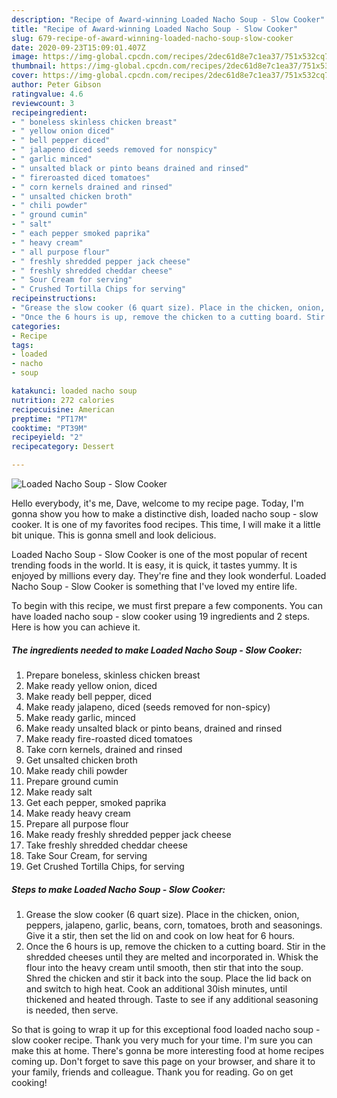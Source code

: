 ```yaml
---
description: "Recipe of Award-winning Loaded Nacho Soup - Slow Cooker"
title: "Recipe of Award-winning Loaded Nacho Soup - Slow Cooker"
slug: 679-recipe-of-award-winning-loaded-nacho-soup-slow-cooker
date: 2020-09-23T15:09:01.407Z
image: https://img-global.cpcdn.com/recipes/2dec61d8e7c1ea37/751x532cq70/loaded-nacho-soup-slow-cooker-recipe-main-photo.jpg
thumbnail: https://img-global.cpcdn.com/recipes/2dec61d8e7c1ea37/751x532cq70/loaded-nacho-soup-slow-cooker-recipe-main-photo.jpg
cover: https://img-global.cpcdn.com/recipes/2dec61d8e7c1ea37/751x532cq70/loaded-nacho-soup-slow-cooker-recipe-main-photo.jpg
author: Peter Gibson
ratingvalue: 4.6
reviewcount: 3
recipeingredient:
- " boneless skinless chicken breast"
- " yellow onion diced"
- " bell pepper diced"
- " jalapeno diced seeds removed for nonspicy"
- " garlic minced"
- " unsalted black or pinto beans drained and rinsed"
- " fireroasted diced tomatoes"
- " corn kernels drained and rinsed"
- " unsalted chicken broth"
- " chili powder"
- " ground cumin"
- " salt"
- " each pepper smoked paprika"
- " heavy cream"
- " all purpose flour"
- " freshly shredded pepper jack cheese"
- " freshly shredded cheddar cheese"
- " Sour Cream for serving"
- " Crushed Tortilla Chips for serving"
recipeinstructions:
- "Grease the slow cooker (6 quart size). Place in the chicken, onion, peppers, jalapeno, garlic, beans, corn, tomatoes, broth and seasonings. Give it a stir, then set the lid on and cook on low heat for 6 hours."
- "Once the 6 hours is up, remove the chicken to a cutting board. Stir in the shredded cheeses until they are melted and incorporated in. Whisk the flour into the heavy cream until smooth, then stir that into the soup. Shred the chicken and stir it back into the soup. Place the lid back on and switch to high heat. Cook an additional 30ish minutes, until thickened and heated through. Taste to see if any additional seasoning is needed, then serve."
categories:
- Recipe
tags:
- loaded
- nacho
- soup

katakunci: loaded nacho soup 
nutrition: 272 calories
recipecuisine: American
preptime: "PT17M"
cooktime: "PT39M"
recipeyield: "2"
recipecategory: Dessert

---
```



![Loaded Nacho Soup - Slow Cooker](https://img-global.cpcdn.com/recipes/2dec61d8e7c1ea37/751x532cq70/loaded-nacho-soup-slow-cooker-recipe-main-photo.jpg)

Hello everybody, it's me, Dave, welcome to my recipe page. Today, I'm gonna show you how to make a distinctive dish, loaded nacho soup - slow cooker. It is one of my favorites food recipes. This time, I will make it a little bit unique. This is gonna smell and look delicious.



Loaded Nacho Soup - Slow Cooker is one of the most popular of recent trending foods in the world. It is easy, it is quick, it tastes yummy. It is enjoyed by millions every day. They're fine and they look wonderful. Loaded Nacho Soup - Slow Cooker is something that I've loved my entire life.


To begin with this recipe, we must first prepare a few components. You can have loaded nacho soup - slow cooker using 19 ingredients and 2 steps. Here is how you can achieve it.

<!--inarticleads1-->

##### The ingredients needed to make Loaded Nacho Soup - Slow Cooker:

1. Prepare  boneless, skinless chicken breast
1. Make ready  yellow onion, diced
1. Make ready  bell pepper, diced
1. Make ready  jalapeno, diced (seeds removed for non-spicy)
1. Make ready  garlic, minced
1. Make ready  unsalted black or pinto beans, drained and rinsed
1. Make ready  fire-roasted diced tomatoes
1. Take  corn kernels, drained and rinsed
1. Get  unsalted chicken broth
1. Make ready  chili powder
1. Prepare  ground cumin
1. Make ready  salt
1. Get  each pepper, smoked paprika
1. Make ready  heavy cream
1. Prepare  all purpose flour
1. Make ready  freshly shredded pepper jack cheese
1. Take  freshly shredded cheddar cheese
1. Take  Sour Cream, for serving
1. Get  Crushed Tortilla Chips, for serving




<!--inarticleads2-->

##### Steps to make Loaded Nacho Soup - Slow Cooker:

1. Grease the slow cooker (6 quart size). Place in the chicken, onion, peppers, jalapeno, garlic, beans, corn, tomatoes, broth and seasonings. Give it a stir, then set the lid on and cook on low heat for 6 hours.
1. Once the 6 hours is up, remove the chicken to a cutting board. Stir in the shredded cheeses until they are melted and incorporated in. Whisk the flour into the heavy cream until smooth, then stir that into the soup. Shred the chicken and stir it back into the soup. Place the lid back on and switch to high heat. Cook an additional 30ish minutes, until thickened and heated through. Taste to see if any additional seasoning is needed, then serve.




So that is going to wrap it up for this exceptional food loaded nacho soup - slow cooker recipe. Thank you very much for your time. I'm sure you can make this at home. There's gonna be more interesting food at home recipes coming up. Don't forget to save this page on your browser, and share it to your family, friends and colleague. Thank you for reading. Go on get cooking!
